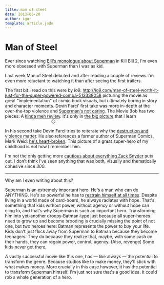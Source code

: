 ```yaml
---
title: man of steel
date: 2013-06-20
author: igor
template: article.jade
---
```

# Man of Steel

Ever since watching [Bill's monologue about Superman](https://www.youtube.com/watch?v=IFSAbxfLBYU) in Kill Bill 2, I'm even more obsessed with Superman than I was as kid.

Last week Man of Steel debuted and after reading a couple of reviews I'm even more reluctant to watching it than after seeing the first trailers.

The first bit I read on this were by io9: <http://io9.com/man-of-steel-worth-it-just-for-the-super-powered-comba-513338058> picturing the movie as great "implementation" of comic book visuals, but ultimately boring in story and character moments. Devin Farci' first take was more in-depth at the over-the-top violence and [Superman's not caring](http://badassdigest.com/2013/06/10/man-of-steel-movie-review/).
The Movie Bob has two pieces: A [kinda meh review](http://www.escapistmagazine.com/videos/view/escape-to-the-movies/7521-Man-of-Steel). It's only in [the big picture](http://www.escapistmagazine.com/videos/view/the-big-picture/7541-Man-of-Tomorrow) that I learn <span style="color: #FFFFFF"> ***Superman. Kills. Zod.***</span> ☹

In his second take Devin Farci tries to reiterate why the [destruction and violence matter](http://badassdigest.com/2013/06/15/why-the-destruction-in-man-of-steel-matters/).
He also references a former author of Superman Comics, Mark Weid: [he's heart-broken](http://thrillbent.com/blog/man-of-steel-since-you-asked/). This picture of a great super-hero of my childhood is not how I remember him.

I'm not the only getting more [cautious about everything Zack Snyder](http://io9.com/i-dont-want-to-see-zack-snyders-take-on-wonder-woman-514100966) puts out. I don't think I've seen anything that was both, visually and thematically cohesive since *300*.

* * *

Why am I even writing about this?

Superman is an extremely important hero. He's a man who can do ANYTHING. He's so powerful he has to [restrain himself at all times](https://www.youtube.com/watch?&v=KIWle6pVv1w). Despite living in a world made of card-board, he always radiates with hope. That's something that kids without power, without agency or without hope can cling to, and that's why Superman is such an important hero.
Transforming him into yet-another droopy-Batman-type just because all super-heroes need to grow up and become brooding is crucially missing the point of not one, but two heroes here: Batman represents the power to *buy* your life. Kids don't just flock away from Superman to Batman because they become teenagers. They do because they realize that, maybe, with some cash on their hands, they can regain power, control, agency. (Also, revenge)
Some kids never get there. 

A vastly successful movie like this one, has — like always — the potential to transform the genre. Because studios like to make money, they'll stick with what makes money. More crucially in this case however, it has the potential to transform Superman himself. I'm just not sure that's a good idea. It could rob a whole generation of a hero.

